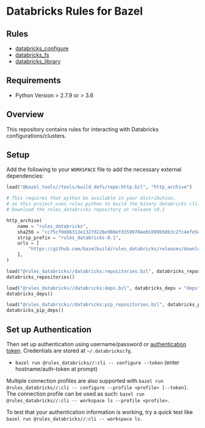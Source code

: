 # Databricks Rules for Bazel

## Rules

* [databricks_configure](docs/databricks_configure.md)
* [databricks_fs](docs/databricks_fs.md)
* [databricks_library](docs/databricks_library.md)

## Requirements

* Python Version > 2.7.9 or > 3.6

## Overview

This repository contains rules for interacting with Databricks configurations/clusters.

## Setup

Add the following to your `WORKSPACE` file to add the necessary external dependencies:

```python
load("@bazel_tools//tools/build_defs/repo:http.bzl", "http_archive")

# This requires that python be available in your distribution,
# as this project uses rules_python to build the binary databricks cli.
# Download the rules_databricks repository at release v0.1

http_archive(
    name = "rules_databricks",
    sha256 = "cc75cf0d86312e1327d226e980efd3599704e01099b58b3c2fc4efe5e321fcd9",
    strip_prefix = "rules_databricks-0.1",
    urls = [
        "https://github.com/bazelbuild/rules_databricks/releases/download/v0.1/rules_databricks-v0.1.tar.gz"
    ],
)

load("@rules_databricks//databricks:repositories.bzl", databricks_repositories = "repositories")
databricks_repositories()

load("@rules_databricks//databricks:deps.bzl", databricks_deps = "deps")
databricks_deps()

load("@rules_databricks//databricks:pip_repositories.bzl", databricks_pip_deps = "pip_deps")
databricks_pip_deps()
```

## Set up Authentication
<a name="databricks_authentication"></a>

Then set up authentication using username/password or [authentication token](https://docs.databricks.com/api/latest/authentication.html#token-management). Credentials are stored at ``~/.databrickscfg``.

- `bazel run @rules_databricks//:cli -- configure --token` (enter hostname/auth-token at prompt)

Multiple connection profiles are also supported with `bazel run @rules_databricks//:cli -- configure --profile <profile> [--token]`.
The connection profile can be used as such: `bazel run @rules_databricks//:cli -- workspace ls --profile <profile>`.

To test that your authentication information is working, try a quick test like `bazel run @rules_databricks//:cli -- workspace ls`.
